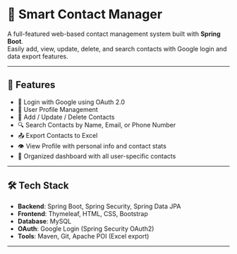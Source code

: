 # 📱 Smart Contact Manager

A full-featured web-based contact management system built with **Spring Boot**.  
Easily add, view, update, delete, and search contacts with Google login and data export features.

---

## 🚀 Features

- 🔐 Login with Google using OAuth 2.0
- 👤 User Profile Management
- 📇 Add / Update / Delete Contacts
- 🔍 Search Contacts by Name, Email, or Phone Number
- 📤 Export Contacts to Excel
- 👁️ View Profile with personal info and contact stats
- 📂 Organized dashboard with all user-specific contacts

---

## 🛠 Tech Stack

- **Backend**: Spring Boot, Spring Security, Spring Data JPA
- **Frontend**: Thymeleaf, HTML, CSS, Bootstrap
- **Database**: MySQL
- **OAuth**: Google Login (Spring Security OAuth2)
- **Tools**: Maven, Git, Apache POI (Excel export)

---



